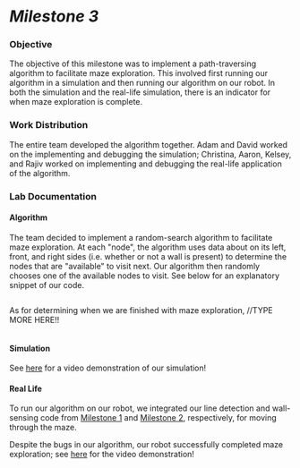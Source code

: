# __*Milestone 3*__

### Objective
The objective of this milestone was to implement a path-traversing algorithm to facilitate maze exploration. This involved first running our algorithm in a simulation and then running our algorithm on our robot. In both the simulation and the real-life simulation, there is an indicator for when maze exploration is complete.

### Work Distribution
The entire team developed the algorithm together. Adam and David worked on the implementing and debugging the simulation; Christina, Aaron, Kelsey, and Rajiv worked on implementing and debugging the real-life application of the algorithm.

### Lab Documentation

#### Algorithm
The team decided to implement a random-search algorithm to facilitate maze exploration. At each "node", the algorithm uses data about on its left, front, and right sides (i.e. whether or not a wall is present) to determine the nodes that are "available" to visit next. Our algorithm then randomly chooses one of the available nodes to visit. See below for an explanatory snippet of our code.

```c++
```

As for determining when we are finished with maze exploration, //TYPE MORE HERE!!

```c++
```

#### Simulation
See [here](https://www.youtube.com/watch?v=aSKotqTZXnc&index=2&list=PLpzyLEaV2FZwIKaHse5H3hJURWajDci3Z) for a video demonstration of our simulation!

#### Real Life
To run our algorithm on our robot, we integrated our line detection and wall-sensing code from [Milestone 1](Milestone1Page.md) and [Milestone 2](Milestone2Page.md), respectively, for moving through the maze.

Despite the bugs in our algorithm, our robot successfully completed maze exploration; see [here](https://www.youtube.com/watch?v=RCDYiQO79UA&index=1&list=PLpzyLEaV2FZwIKaHse5H3hJURWajDci3Z) for the video demonstration!

